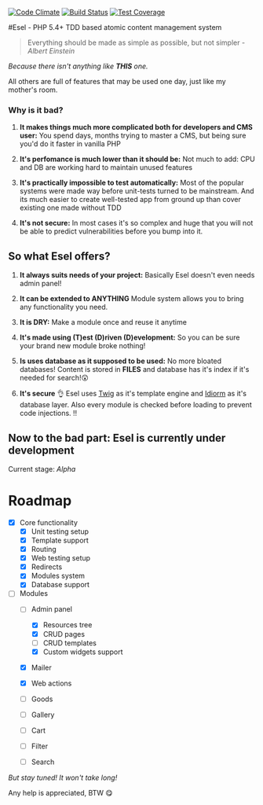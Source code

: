 [![Code Climate](https://codeclimate.com/github/ValeriaVG/eselcms/badges/gpa.svg)](https://codeclimate.com/github/ValeriaVG/eselcms) [![Build Status](https://travis-ci.org/ValeriaVG/eselcms.svg?branch=master)](https://travis-ci.org/ValeriaVG/eselcms) [![Test Coverage](https://codeclimate.com/github/ValeriaVG/eselcms/badges/coverage.svg)](https://codeclimate.com/github/ValeriaVG/eselcms/coverage)

#Esel - PHP 5.4+ TDD based atomic content management system

> Everything should be made as simple as possible, but not simpler - *Albert Einstein*

*Because there isn't anything like __THIS__ one.*

All others are full of features that may be used one day, just like my mother's room.

### Why is it bad?

1.  **It makes things much more complicated both for developers and CMS user:** You spend days, months trying to master a CMS, but being sure you'd do it faster in vanilla PHP

2.  **It's perfomance is much lower than it should be:** Not much to add: CPU and DB are working hard to maintain unused features

3.  **It's practically impossible to test automatically:** Most of the popular systems were made way before unit-tests turned to be mainstream. And its much easier to create well-tested app from ground up than cover existing one made without TDD

4.  **It's not secure:** In most cases it's so complex and huge that you will not be able to predict vulnerabilities before you bump into it.

So what Esel offers?
--------------------

1.  **It always suits needs of your project:** Basically Esel doesn't even needs admin panel!

2.  **It can be extended to ANYTHING** Module system allows you to bring any functionality you need.

3.  **It is DRY:** Make a module once and reuse it anytime

4.  **It's made using (T)est (D)riven (D)evelopment:** So you can be sure your brand new module broke nothing!

5.  **Is uses database as it supposed to be used:** No more bloated databases! Content is stored in **FILES** and database has it's index if it's needed for search!:astonished:

6.  **It's secure** :ok_hand: Esel uses [Twig](http://twig.sensiolabs.org/) as it's template engine and [Idiorm](https://github.com/j4mie/idiorm) as it's database layer. Also every module is checked before loading to prevent code injections. :bangbang:

Now to the bad part: Esel is currently under development
--------------------------------------------------------

Current stage: *Alpha*

Roadmap
=======
- [x] Core functionality
  - [x] Unit testing setup
  - [x] Template support
  - [x] Routing
  - [x] Web testing setup
  - [x] Redirects
  - [x] Modules system
  - [x] Database support

- [ ] Modules
  - [ ] Admin panel
    - [x] Resources tree
    - [x] CRUD pages
    - [ ] CRUD templates
    - [x] Custom widgets support
  - [x] Mailer
  - [x] Web actions
  - [ ] Goods
  - [ ] Gallery
  - [ ] Cart
  - [ ] Filter
  - [ ] Search


*But stay tuned! It won't take long!*

Any help is appreciated, BTW :yum:
